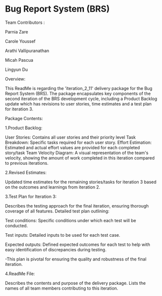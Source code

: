 # Bug Report System (BRS) 
Team Contributors :

Parnia Zare

Carole Youssef

Arathi Vallipuranathan

Micah Pascua

Lingyun Du


Overview:


This ReadMe is regarding the 'iteration_2_11' delivery package for the Bug Report System (BRS). The package encapsulates key components of the second iteration of the BRS development cycle, including a Product Backlog update which has revisions to user stories, time estimates and a test plan for iteration 3.

Package Contents:


1.Product Backlog:

User Stories: Contains all user stories and their priority level
Task Breakdown: Specific tasks required for each user story.
Effort Estimation: Estimated and actual effort values are provided for each completed story/task
Team Velocity Diagram: A visual representation of the team's velocity, showing the amount of work completed in this iteration compared to previous iterations.

2.Revised Estimates:

Updated time estimates for the remaining stories/tasks for iteration 3 based on the outcomes and learnings from iteration 2.

3.Test Plan for Iteration 3:

Describes the testing approach for the final iteration, ensuring thorough coverage of all features.
Detailed test plan outlining:

  Test conditions: Specific conditions under which each test will be conducted.
  
  Test inputs: Detailed inputs to be used for each test case.
  
  Expected outputs: Defined expected outcomes for each test to help with easy identification of discrepancies during testing.
  
-This plan is pivotal for ensuring the quality and robustness of the final iteration.

4.ReadMe File:

Describes the contents and purpose of the delivery package.
Lists the names of all team members contributing to this iteration.











